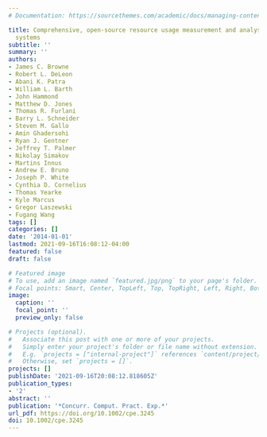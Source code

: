 ```yaml
---
# Documentation: https://sourcethemes.com/academic/docs/managing-content/

title: Comprehensive, open-source resource usage measurement and analysis for HPC
  systems
subtitle: ''
summary: ''
authors:
- James C. Browne
- Robert L. DeLeon
- Abani K. Patra
- William L. Barth
- John Hammond
- Matthew D. Jones
- Thomas R. Furlani
- Barry L. Schneider
- Steven M. Gallo
- Amin Ghadersohi
- Ryan J. Gentner
- Jeffrey T. Palmer
- Nikolay Simakov
- Martins Innus
- Andrew E. Bruno
- Joseph P. White
- Cynthia D. Cornelius
- Thomas Yearke
- Kyle Marcus
- Gregor Laszewski
- Fugang Wang
tags: []
categories: []
date: '2014-01-01'
lastmod: 2021-09-16T16:08:12-04:00
featured: false
draft: false

# Featured image
# To use, add an image named `featured.jpg/png` to your page's folder.
# Focal points: Smart, Center, TopLeft, Top, TopRight, Left, Right, BottomLeft, Bottom, BottomRight.
image:
  caption: ''
  focal_point: ''
  preview_only: false

# Projects (optional).
#   Associate this post with one or more of your projects.
#   Simply enter your project's folder or file name without extension.
#   E.g. `projects = ["internal-project"]` references `content/project/deep-learning/index.md`.
#   Otherwise, set `projects = []`.
projects: []
publishDate: '2021-09-16T20:08:12.818605Z'
publication_types:
- '2'
abstract: ''
publication: '*Concurr. Comput. Pract. Exp.*'
url_pdf: https://doi.org/10.1002/cpe.3245
doi: 10.1002/cpe.3245
---
```

